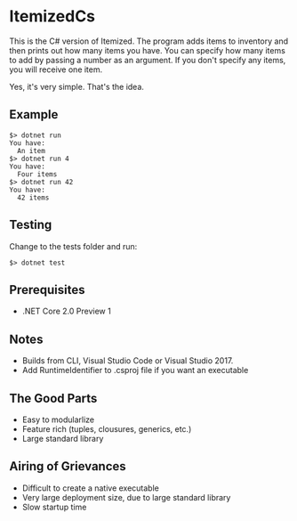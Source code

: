 # ItemizedCs

This is the C# version of Itemized. The program adds items to inventory and then prints out how many items you have. You can specify how many items to add by passing a number as an argument. If you don't specify any items, you will receive one item. 

Yes, it's very simple. That's the idea.

## Example

```
$> dotnet run 
You have:
  An item
$> dotnet run 4
You have:
  Four items
$> dotnet run 42
You have: 
  42 items
```

## Testing

Change to the tests folder and run:

```
$> dotnet test
```

## Prerequisites
- .NET Core 2.0 Preview 1

## Notes

- Builds from CLI, Visual Studio Code or Visual Studio 2017.
- Add RuntimeIdentifier to .csproj file if you want an executable

## The Good Parts
- Easy to modularlize
- Feature rich (tuples, clousures, generics, etc.)
- Large standard library

## Airing of Grievances
- Difficult to create a native executable
- Very large deployment size, due to large standard library
- Slow startup time
